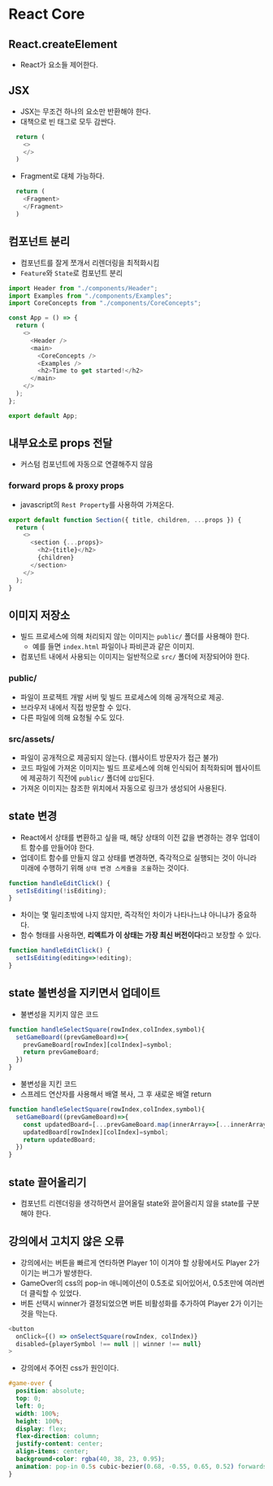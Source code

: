 # React Core

## React.createElement

- React가 요소들 제어한다.

## JSX

- JSX는 무조건 하나의 요소만 반환해야 한다.
- 대책으로 빈 태그로 모두 감싼다.

```javascript
  return (
    <>
    </>
  )
```

- Fragment로 대체 가능하다.
  
```javascript
  return (
    <Fragment>
    </Fragment>
  )
```

## 컴포넌트 분리

- 컴포넌트를 잘게 쪼개서 리렌더링을 최적화시킴
- `Feature`와 `State`로 컴포넌트 분리

```javascript
import Header from "./components/Header";
import Examples from "./components/Examples";
import CoreConcepts from "./components/CoreConcepts";

const App = () => {
  return (
    <>
      <Header />
      <main>
        <CoreConcepts />
        <Examples />
        <h2>Time to get started!</h2>
      </main>
    </>
  );
};

export default App;
```
## 내부요소로 props 전달

- 커스텀 컴포넌트에 자동으로 연결해주지 않음

### forward props & proxy props

- javascript의 `Rest Property`를 사용하여 가져온다.

```javascript
export default function Section({ title, children, ...props }) {
  return (
    <>
      <section {...props}>
        <h2>{title}</h2>
        {children}
      </section>
    </>
  );
}
```

## 이미지 저장소

- 빌드 프로세스에 의해 처리되지 않는 이미지는 `public/` 폴더를 사용해야 한다.
  - 예를 들면 `index.html` 파일이나 파비콘과 같은 이미지.
- 컴포넌트 내에서 사용되는 이미지는 일반적으로 `src/` 폴더에 저장되어야 한다.

### public/

- 파일이 프로젝트 개발 서버 및 빌드 프로세스에 의해 공개적으로 제공.
- 브라우저 내에서 직접 방문할 수 있다.
- 다른 파일에 의해 요청될 수도 있다.


### src/assets/

- 파일이 공개적으로 제공되지 않는다. (웹사이트 방문자가 접근 불가)
- 코드 파일에 가져온 이미지는 빌드 프로세스에 의해 인식되어 최적화되며 웹사이트에 제공하기 직전에 `public/` 폴더에 `삽입`된다.
- 가져온 이미지는 참조한 위치에서 자동으로 링크가 생성되어 사용된다.

## state 변경

- React에서 상태를 변환하고 싶을 때, 해당 상태의 이전 값을 변경하는 경우 업데이트 함수를 만들어야 한다.
- 업데이트 함수를 만들지 않고 상태를 변경하면, 즉각적으로 실행되는 것이 아니라 미래에 수행하기 위해 `상태 변경 스케쥴을 조율`하는 것이다.
  
```javascript
function handleEditClick() {
  setIsEditing(!isEditing);
}
```

- 차이는 몇 밀리초밖에 나지 않지만, 즉각적인 차이가 나타나느냐 아니냐가 중요하다.
- 함수 형태를 사용하면, **리액트가 이 상태는 가장 최신 버전이다**라고 보장할 수 있다. 

```javascript
function handleEditClick() {
  setIsEditing(editing=>!editing);
}
```

## state 불변성을 지키면서 업데이트

- 불변성을 지키지 않은 코드
  
```javascript
function handleSelectSquare(rowIndex,colIndex,symbol){
  setGameBoard((prevGameBoard)=>{
    prevGameBoard[rowIndex][colIndex]=symbol;
    return prevGameBoard;
  })
}
```

- 불변성을 지킨 코드
- 스프레드 연산자를 사용해서 배열 복사, 그 후 새로운 배열 return

```javascript
function handleSelectSquare(rowIndex,colIndex,symbol){
  setGameBoard((prevGameBoard)=>{
    const updatedBoard=[...prevGameBoard.map(innerArray=>[...innerArray])];
    updatedBoard[rowIndex][colIndex]=symbol;
    return updatedBoard;
  })
}
```

## state 끌어올리기

- 컴포넌트 리렌더링을 생각하면서 끌어올릴 state와 끌어올리지 않을 state를 구분해야 한다.

## 강의에서 고치지 않은 오류

- 강의에서는 버튼을 빠르게 연타하면 Player 1이 이겨야 할 상황에서도 Player 2가 이기는 버그가 발생한다.
- GameOver의 css의 pop-in 애니메이션이 0.5초로 되어있어서, 0.5초만에 여러번 더 클릭할 수 있었다.
- 버튼 선택시 winner가 결정되었으면 버튼 비활성화를 추가하여 Player 2가 이기는 것을 막는다.

```javascript
<button
  onClick={() => onSelectSquare(rowIndex, colIndex)}
  disabled={playerSymbol !== null || winner !== null}
>
```

- 강의에서 주어진 css가 원인이다.
  
```css
#game-over {
  position: absolute;
  top: 0;
  left: 0;
  width: 100%;
  height: 100%;
  display: flex;
  flex-direction: column;
  justify-content: center;
  align-items: center;
  background-color: rgba(40, 38, 23, 0.95);
  animation: pop-in 0.5s cubic-bezier(0.68, -0.55, 0.65, 0.52) forwards;
}
```












